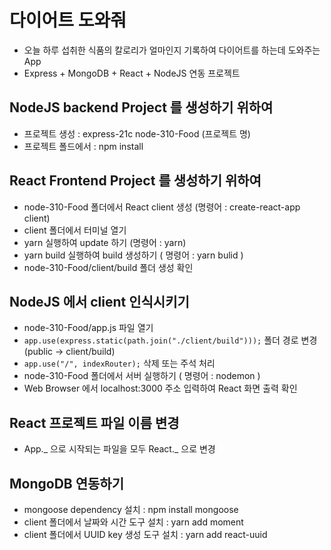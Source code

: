 # 다이어트 도와줘

- 오늘 하루 섭취한 식품의 칼로리가 얼마인지 기록하여 다이어트를 하는데 도와주는 App
- Express + MongoDB + React + NodeJS 연동 프로젝트

## NodeJS backend Project 를 생성하기 위하여

- 프로젝트 생성 : express-21c node-310-Food (프로젝트 명)
- 프로젝트 폴드에서 : npm install

## React Frontend Project 를 생성하기 위하여

- node-310-Food 폴더에서 React client 생성 (명령어 : create-react-app client)
- client 폴더에서 터미널 열기
- yarn 실행하여 update 하기 (명령어 : yarn)
- yarn build 실행하여 build 생성하기 ( 명령어 : yarn bulid )
- node-310-Food/client/build 폴더 생성 확인

## NodeJS 에서 client 인식시키기

- node-310-Food/app.js 파일 열기
- `app.use(express.static(path.join("./client/build")));` 폴더 경로 변경 (public -> client/build)
- `app.use("/", indexRouter);` 삭제 또는 주석 처리
- node-310-Food 폴더에서 서버 실행하기 ( 명령어 : nodemon )
- Web Browser 에서 localhost:3000 주소 입력하여 React 화면 출력 확인

## React 프로젝트 파일 이름 변경

- App._ 으로 시작되는 파일을 모두 React._ 으로 변경

## MongoDB 연동하기

- mongoose dependency 설치 : npm install mongoose
- client 폴더에서 날짜와 시간 도구 설치 : yarn add moment
- client 폴더에서 UUID key 생성 도구 설치 : yarn add react-uuid
